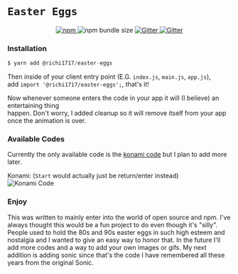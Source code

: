 # `Easter Eggs`

<p align="center">
    <a href="https://www.npmjs.com/package/@richi1717/easter-eggs">
      <img alt="npm" src="https://img.shields.io/npm/v/@richi1717/easter-eggs" />
    </a>
    <img alt="npm bundle size" src="https://img.shields.io/bundlephobia/min/@richi1717/easter-eggs" />
    <a href="https://github.com/richi1717/easter-eggs">
      <img src="https://img.shields.io/david/expressjs/express.svg?style=plastic" alt="Gitter">
    </a>
    <a href="https://github.com/richi1717/easter-eggs">
      <img src="https://img.shields.io/david/dev/expressjs/express.svg?style=plastic" alt="Gitter">
    </a>
</p>

### Installation

```javascript
$ yarn add @richi1717/easter-eggs
```

Then inside of your client entry point (E.G. `index.js`, `main.js`, `app.js`),  
add `import '@richi1717/easter-eggs';`, that's it!

Now whenever someone enters the code in your app it will (I believe) an entertaining thing  
happen. Don't worry, I added cleanup so it will remove itself from your app once the animation is over.

### Available Codes

Currently the only available code is the [konami code](https://contra.fandom.com/wiki/Konami_Code) but I plan to add more later.

Konami: (`Start` would actually just be return/enter instead)  
<img src="https://vignette.wikia.nocookie.net/contra/images/4/49/Konami_Code_-_01.jpg/revision/latest/scale-to-width-down/300?cb=20171125105020" alt="Konami Code" />

### Enjoy

This was written to mainly enter into the world of open source and npm. 
I've always thought this would be a fun project to do even though it's "silly". 
People used to hold the 80s and 90s easter eggs in such high esteem and nostalgia 
and I wanted to give an easy way to honor that. In the future I'll add more codes
 and a way to add your own images or gifs. My next addition is adding sonic since
  that's the code I have remembered all these years from the original Sonic.
